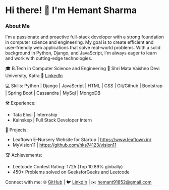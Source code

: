 # Hi there! 👋 I'm Hemant Sharma

### About Me

I'm a passionate and proactive full-stack developer with a strong foundation in computer science and engineering. My goal is to create efficient and user-friendly web applications that solve real-world problems. With a solid background in Python, Django, and JavaScript, I'm always eager to learn and work with cutting-edge technologies.


🎓 B.Tech in Computer Science and Engineering
📍 Shri Mata Vaishno Devi University, Katra
🔗 [LinkedIn](https://www.linkedin.com/in/hemantsharma)

💻 Skills: Python | Django | JavaScript | HTML | CSS | Git/Github | Bootstrap | Spring Boot | Cassandra | MySql | MongoDB

🛠️ Experience:
- Tata Elxsi | Internship
- Kainskep | Full Stack Developer Intern

🚀 Projects:
- Leaftown E-Nursery Website for Startup | https://www.leaftown.in/
- MyVision11 | https://github.com/hks74123/vision11

🏆 Achievements:
- Leetcode Contest Rating: 1725 (Top 10.89% globally)
- 450+ Problems solved on GeeksforGeeks and Leetcode

Connect with me:
🌐 [GitHub](https://github.com/hks74123) | 🐦 [LinkdIn]([hks74123](https://www.linkedin.com/in/hemant-sharma-79a3601a7/)) | ✉️ hemant91852@gmail.com


